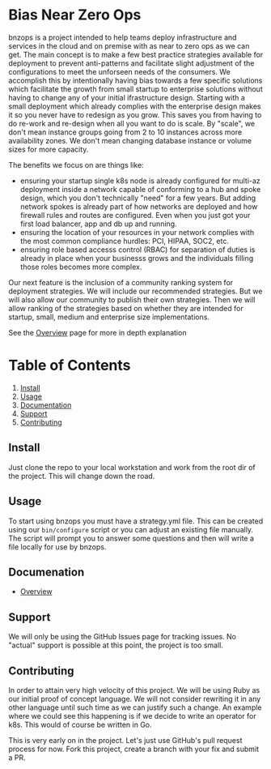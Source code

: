 
# Bias Near Zero Ops

bnzops is a project intended to help teams deploy infrastructure and services in the cloud and on premise with as near to zero ops as we can get. The main concept is to make a few best practice strategies available for deployment to prevent anti-patterns and facilitate slight adjustment of the configurations to meet the unforseen needs of the consumers. We accomplish this by intentionally having bias towards a few specific solutions which facilitate the growth from small startup to enterprise solutions without having to change any of your initial ifrastructure design. Starting with a small deployment which already complies with the enterprise design makes it so you never have to redesign as you grow. This saves you from having to do re-work and re-design when all you want to do is scale. By "scale", we don't mean instance groups going from 2 to 10 instances across more availability zones. We don't mean changing database instance or volume sizes for more capacity.

The benefits we focus on are things like:

* ensuring your startup single k8s node is already configured for multi-az deployment inside a network capable of conforming to a hub and spoke design, which you don't technically "need" for a few years. But adding network spokes is already part of how networks are deployed and how firewall rules and routes are configured. Even when you just got your first load balancer, app and db up and running.
* ensuring the location of your resources in your network complies with the most common compliance hurdles: PCI, HIPAA, SOC2, etc.
* ensuring role based accesss control (RBAC) for separation of duties is already in place when your businesss grows and the individuals filling those roles becomes more complex.

Our next feature is the inclusion of a community ranking system for deployment strategies. We will include our recommended strategies. But we will also allow our community to publish their own strategies. Then we will allow ranking of the strategies based on whether they are intended for startup, small, medium and enterprise size implementations.

See the [Overview](doc/bnzops_overview) page for more in depth explanation

# Table of Contents

1. [Install](#install)
2. [Usage](#usage)
3. [Documentation](#documentation)
4. [Support](#support)
5. [Contributing](#contributing)

## Install

Just clone the repo to your local workstation and work from the root dir of the project. This will change down the road.

## Usage

To start using bnzops you must have a strategy.yml file. This can be created using our `bin/configure` script or you can adjust an existing file manually. The script will prompt you to answer some questions and then will write a file locally for use by bnzops.

## Documenation

* [Overview](doc/bnzops_overview)

## Support

We will only be using the GitHub Issues page for tracking issues. No "actual" support is possible at this point, the project is too small.

## Contributing

In order to attain very high velocity of this project. We will be using Ruby as our initial proof of concept language. We will not consider rewriting it in any other language until such time as we can justify such a change. An example where we could see this happening is if we decide to write an operator for k8s. This would of course be written in Go.

This is very early on in the project. Let's just use GitHub's pull request process for now. Fork this project, create a branch with your fix and submit a PR.

